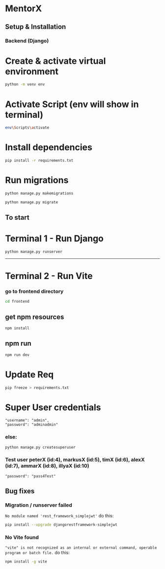 # MentorX

## Setup & Installation

### Backend (Django)

# Create & activate virtual environment

```bash 
python -m venv env
```

# Activate Script (env will show in terminal)

```bash
env\Scripts\activate 
```

# Install dependencies

```bash
pip install -r requirements.txt
```

# Run migrations

```bash
python manage.py makemigrations
```
```bash
python manage.py migrate
```

## To start

# Terminal 1 - Run Django

```bash
python manage.py runserver
```

--- 

# Terminal 2 - Run Vite

### go to frontend directory

```bash
cd frontend
```

## get npm resources

```bash
npm install
```

## npm run

```bash
npm run dev
```

# Update Req

```bash
pip freeze > requirements.txt
```

# Super User credentials
    "username": "admin",
    "password": "adminadmin"

### else:

```bash
python manage.py createsuperuser
```

### Test user peterX (id:4), markusX (id:5), timX (id:6), alexX (id:7), ammarX (id:8), illyaX (id:10)
    "password": "pass4Test"



## Bug fixes

### Migration / runserver failed

```No module named 'rest_framework_simplejwt'```
do this:

```bash
pip install --upgrade djangorestframework-simplejwt
```

### No Vite found

```"vite" is not recognized as an internal or external command, operable program or batch file.```
do this:

```bash
npm install -g vite
```